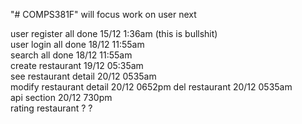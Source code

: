 "# COMPS381F" 
will focus work on user next

user register all done 15/12 1:36am (this is bullshit)  
user login all done 18/12 11:55am  
search all done 18/12 11:55am  
create restaurant 19/12 05:35am  
see restaurant detail 20/12 0535am   
modify restaurant detail 20/12 0652pm 
del restaurant 20/12 0535am  
api section 20/12 730pm  
rating restaurant ? ?
